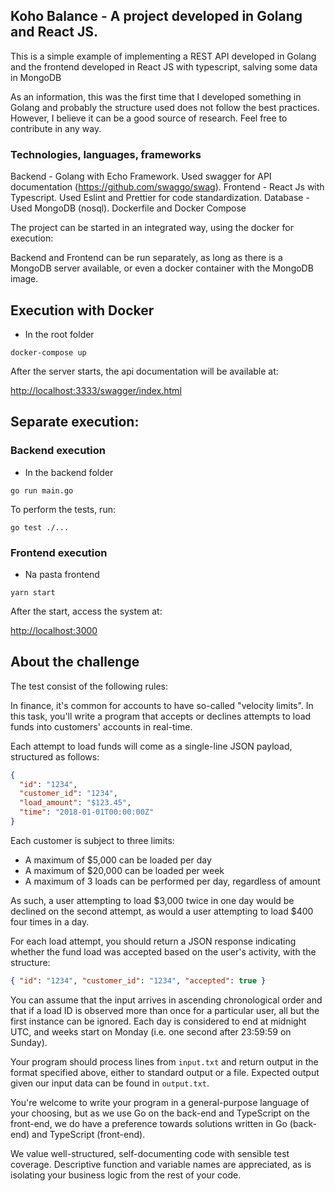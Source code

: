 ## Koho Balance - A project developed in Golang and React JS.

This is a simple example of implementing a REST API developed in Golang and the frontend developed in React JS with
typescript, salving some data in MongoDB

As an information, this was the first time that I developed something in Golang and probably the structure used does not follow the best practices. However, I believe it can be a good source of research. Feel free to contribute in any way.

### Technologies, languages, frameworks

Backend - Golang with Echo Framework. Used swagger for API documentation (https://github.com/swaggo/swag).
Frontend - React Js with Typescript. Used Eslint and Prettier for code standardization.
Database - Used MongoDB (nosql).
Dockerfile and Docker Compose

The project can be started in an integrated way, using the docker for execution:

Backend and Frontend can be run separately, as long as there is a MongoDB server available, or even a docker container with the MongoDB image.

## Execution with Docker

- In the root folder
```
docker-compose up
```
After the server starts, the api documentation will be available at:

[http://localhost:3333/swagger/index.html](http://localhost:3333/swagger/index.html)

## Separate execution:

### Backend execution
- In the backend folder

```
go run main.go
```

To perform the tests, run:
```
go test ./...
```

### Frontend execution
- Na pasta frontend
```
yarn start
```
After the start, access the system at:

[http://localhost:3000](http://localhost:3000)


## About the challenge

The test consist of the following rules:

In finance, it's common for accounts to have so-called "velocity limits". In this task, you'll write a program that accepts or declines attempts to load funds into customers' accounts in real-time.

Each attempt to load funds will come as a single-line JSON payload, structured as follows:

```json
{
  "id": "1234",
  "customer_id": "1234",
  "load_amount": "$123.45",
  "time": "2018-01-01T00:00:00Z"
}
```

Each customer is subject to three limits:

- A maximum of $5,000 can be loaded per day
- A maximum of $20,000 can be loaded per week
- A maximum of 3 loads can be performed per day, regardless of amount

As such, a user attempting to load $3,000 twice in one day would be declined on the second attempt, as would a user attempting to load $400 four times in a day.

For each load attempt, you should return a JSON response indicating whether the fund load was accepted based on the user's activity, with the structure:

```json
{ "id": "1234", "customer_id": "1234", "accepted": true }
```

You can assume that the input arrives in ascending chronological order and that if a load ID is observed more than once for a particular user, all but the first instance can be ignored. Each day is considered to end at midnight UTC, and weeks start on Monday (i.e. one second after 23:59:59 on Sunday).

Your program should process lines from `input.txt` and return output in the format specified above, either to standard output or a file. Expected output given our input data can be found in `output.txt`.

You're welcome to write your program in a general-purpose language of your choosing, but as we use Go on the back-end and TypeScript on the front-end, we do have a preference towards solutions written in Go (back-end) and TypeScript (front-end).

We value well-structured, self-documenting code with sensible test coverage. Descriptive function and variable names are appreciated, as is isolating your business logic from the rest of your code.
